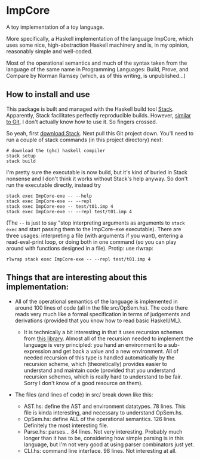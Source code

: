 # ImpCore
A toy implementation of a toy language.

More specifically, a Haskell implementation of the language ImpCore, which uses some nice, high-abstraction Haskell machinery and is, in my opinion, reasonably simple and well-coded.

Most of the operational semantics and much of the syntax taken from the language of the same name in Programming Languages: Build, Prove, and Compare by Norman Ramsey (which, as of this writing, is unpublished...)

## How to install and use
This package is built and managed with the Haskell build tool [Stack](https://docs.haskellstack.org/en/stable/README/). Apparently, Stack facilitates perfectly reproducible builds. However, [similar to Git](https://xkcd.com/1597/), I don't actually know how to use it. So fingers crossed.

So yeah, first [download Stack](https://docs.haskellstack.org/en/stable/README/). Next pull this Git project down. You'll need to run a couple of stack commands (in this project directory) next:

    # download the (ghc) haskell compiler
    stack setup
    stack build

I'm pretty sure the executable is now build, but it's kind of buried in Stack nonsense and I don't think it works without Stack's help anyway. So don't run the executable directly, instead try 

    stack exec ImpCore-exe -- --help
    stack exec ImpCore-exe -- --repl 
    stack exec ImpCore-exe -- test/t01.imp 4
    stack exec ImpCore-exe -- --repl test/t01.imp 4
    
(The `--` is just to say "stop interpreting arguments as arguments to `stack exec` and start passing them to the ImpCore-exe executable). There are three usages: interpreting a file (with arguments if you want), entering a read-eval-print loop, or doing both in one command (so you can play around with functions designed in a file). Protip: use rlwrap:

    rlwrap stack exec ImpCore-exe -- --repl test/t01.imp 4


## Things that are interesting about this implementation:

* All of the operational semantics of the language is implemented in around 100 lines of code (all in the file src/OpSem.hs). The code there reads very much like a formal specification in terms of judgements and derivations (provided that you know how to read basic Haskell/ML). 
  * It is technically a bit interesting in that it uses recursion schemes from [this library](https://hackage.haskell.org/package/recursion-schemes-5.0.1/docs/Data-Functor-Foldable.html). Almost all of the recursion needed to implement the language is very principled: you hand an environment to a sub-expression and get back a value and a new environment. All of needed recursion of this type is handled automatically by the recursion scheme, which (theoretically) provides easier to understand and maintain code (provided that you understand recursion schemes, which is really hard to understand to be fair. Sorry I don't know of a good resource on them).

* The files (and lines of code) in src/ break down like this:
  * AST.hs: define the AST and environment datatypes. 78 lines. This file is kinda interesting, and necessary to understand OpSem.hs.
  * OpSem.hs: define ALL of the operational semantics. 126 lines. Definitely the most interesting file. 
  * Parse.hs: parses... 84 lines. Not very interesting. Probably much longer than it has to be, considering how simple parsing is in this language, but I'm not very good at using parser combinators just yet.
  * CLI.hs: command line interface. 98 lines. Not interesting at all.
